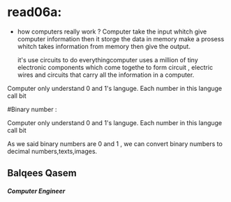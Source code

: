 # read06a:


* how computers really work ?
   Computer take the input whitch give computer information then it storge the data in memory make a prosess whitch takes information from memory then give the output.

   it's use circuits to do everythingcomputer uses a million of tiny electronic components which come togethe to form circuit , electric wires and circuits that carry all the information in a computer.

 
 Computer only understand 0 and 1's languge.
 Each number in this languge call bit 


#Binary number :

Computer only understand 0 and 1's languge.
 Each number in this languge call bit 

As we said  binary numbers are 0 and 1 , we can convert binary numbers to decimal numbers,texts,images.



## Balqees Qasem
##### Computer Engineer 